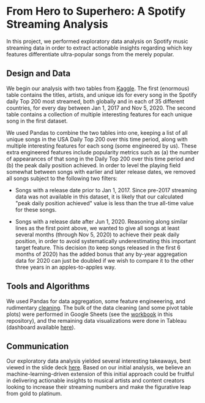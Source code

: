 # From Hero to Superhero: A Spotify Streaming Analysis

In this project, we performed exploratory data analysis on Spotify music streaming data in order to extract actionable insights regarding which key features differentiate ultra-popular songs from the merely popular.

## Design and Data

We begin our analysis with two tables from [Kaggle](https://www.kaggle.com/pepepython/spotify-huge-database-daily-charts-over-3-years?select=Database+to+calculate+popularity.csv).  The first (enormous) table contains the titles, artists, and unique ids for every song in the Spotify daily Top 200 most streamed, both globally and in each of 35 different countries, for every day between Jan 1, 2017 and Nov 5, 2020.   The second table contains a collection of multiple interesting features for each unique song in the first dataset. 

We used Pandas to combine the two tables into one, keeping a list of all unique songs in the USA Daily Top 200 over this time period, along with multiple interesting features for each song (some engineered by us).  These extra engineered features include popularity metrics such as (a) the number of appearances of that song in the Daily Top 200 over this time period and (b) the peak daily position achieved.  In order to level the playing field somewhat between songs with earlier and later release dates, we removed all songs subject to the following two filters:

- Songs with a release date prior to Jan 1, 2017.   Since pre-2017 streaming data was not available in this dataset, it is likely that our calculated "peak daily position achieved" value is less than the true all-time value for these songs.

- Songs with a release date after Jun 1, 2020.   Reasoning along similar lines as the first point above, we wanted to give all songs at least several months (through Nov 5, 2020) to achieve their peak daily position, in order to avoid systematically underestimating this important target feature.  This decision (to keep songs released in the first 6 months of 2020) has the added bonus that any by-year aggregation data for 2020 can just be doubled if we wish to compare it to the other three years in an apples-to-apples way.

## Tools and Algorithms

We used Pandas for data aggregation, some feature engineeering, and rudimentary [cleaning](https://github.com/andreilevin/BF_project/blob/main/spotifypandasclean.ipynb).  The bulk of the data cleaning (and some pivot table plots) were performed in Google Sheets (see the [workbook](https://github.com/andreilevin/BF_project/blob/main/myspotify.xlsx) in this repository), and the remaining data visualizations were done in Tableau (dashboard available [here]( https://public.tableau.com/app/profile/andrei.levin/viz/AndreiSpotify/Dashboard1)).  

## Communication

Our exploratory data analysis yielded several interesting takeaways, best viewed in the slide deck [here](https://github.com/andreilevin/BF_project/blob/main/AndreiPresentation.pdf).  Based on our initial analysis, we believe an machine-learning-driven extension of this initial approach could be fruitful in delivering actionable insights to musical artists and content creators looking to  increase their streaming numbers and make the figurative leap from gold to platinum.

